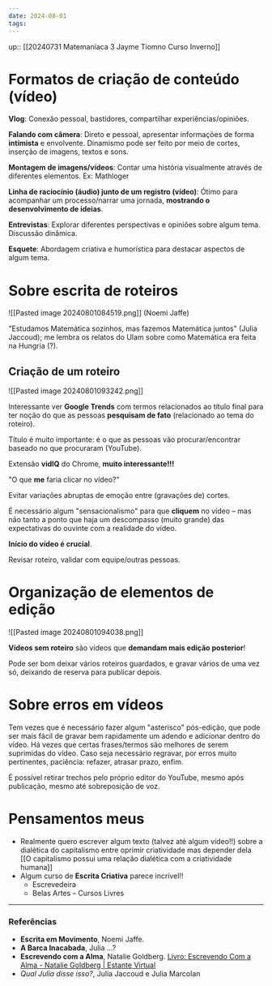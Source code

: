 ```yaml
---
date: 2024-08-01
tags:
---
```

up:: [[20240731 Matemaníaca 3 Jayme Tiomno Curso Inverno]]

# Formatos de criação de conteúdo (vídeo)
**Vlog**: Conexão pessoal, bastidores, compartilhar experiências/opiniões.

**Falando com câmera**: Direto e pessoal, apresentar informações de forma **intimista** e envolvente. Dinamismo pode ser feito por meio de cortes, inserção de imagens, textos e sons.

**Montagem de imagens/vídeos**: Contar uma história visualmente através de diferentes elementos. Ex: Mathloger

**Linha de raciocínio (áudio) junto de um registro (vídeo)**: Ótimo para acompanhar um processo/narrar uma jornada, **mostrando o desenvolvimento de ideias**. 

**Entrevistas**: Explorar diferentes perspectivas e opiniões sobre algum tema. Discussão dinâmica.

**Esquete**: Abordagem criativa e humorística para destacar aspectos de algum tema. 

# Sobre escrita de roteiros
![[Pasted image 20240801084519.png]]
(Noemi Jaffe)

"Estudamos Matemática sozinhos, mas fazemos Matemática juntos" (Julia Jaccoud); me lembra os relatos do Ulam sobre como Matemática era feita na Hungria (?). 

## Criação de um roteiro
![[Pasted image 20240801093242.png]]

Interessante ver **Google Trends** com termos relacionados ao título final para ter noção do que as pessoas **pesquisam de fato** (relacionado ao tema do roteiro). 

Título é muito importante: é o que as pessoas vão procurar/encontrar baseado no que procuraram (YouTube). 

Extensão **vidIQ** do Chrome, **muito interessante!!!**

"O que **me** faria clicar no vídeo?"

Evitar variações abruptas de emoção entre (gravações de) cortes.

É necessário algum "sensacionalismo" para que **cliquem** no vídeo – mas não tanto a ponto que haja um descompasso (muito grande) das expectativas do ouvinte com a realidade do vídeo.

**Início do vídeo é crucial**.

Revisar roteiro, validar com equipe/outras pessoas.

# Organização de elementos de edição
![[Pasted image 20240801094038.png]]

**Vídeos sem roteiro** são vídeos que **demandam mais edição posterior**!

Pode ser bom deixar vários roteiros guardados, e gravar vários de uma vez só, deixando de reserva para publicar depois.

# Sobre erros em vídeos
Tem vezes que é necessário fazer algum "asterisco" pós-edição, que pode ser mais fácil de gravar bem rapidamente um adendo e adicionar dentro do vídeo. Há vezes que certas frases/termos são melhores de serem suprimidas do vídeo. Caso seja necessário regravar, por erros muito pertinentes, paciência: refazer, atrasar prazo, enfim.

É possível retirar trechos pelo próprio editor do YouTube, mesmo após publicação, mesmo até sobreposição de voz.

# Pensamentos meus
- Realmente quero escrever algum texto (talvez até algum vídeo!!) sobre a dialética do capitalismo entre oprimir criatividade mas depender dela [[O capitalismo possui uma relação dialética com a criatividade humana]]
- Algum curso de **Escrita Criativa** parece incrível!!
	- Escrevedeira
	- Belas Artes – Cursos Livres

---
### Referências
- **Escrita em Movimento**, Noemi Jaffe.
- **A Barca Inacabada**, Julia ...?
- **Escrevendo com a Alma**, Natalie Goldberg. [Livro: Escrevendo Com a Alma - Natalie Goldberg | Estante Virtual](https://www.estantevirtual.com.br/livros/natalie-goldberg/escrevendo-com-a-alma/1917245321?show_suggestion=0&cep=18090170)
- *Qual Julia disse isso?*, Julia Jaccoud e Julia Marcolan